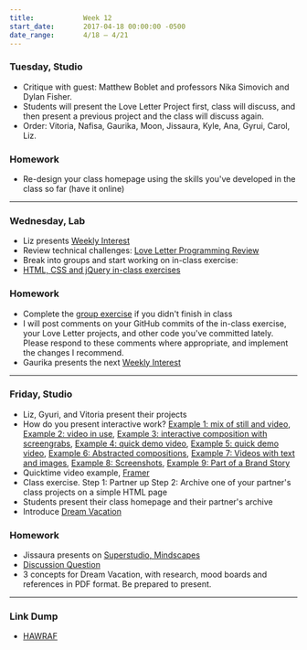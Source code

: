 ```yaml
---
title:            Week 12
start_date:       2017-04-18 00:00:00 -0500
date_range:       4/18 – 4/21
---
```


### Tuesday, Studio
- Critique with guest: Matthew Boblet and professors Nika Simovich and Dylan Fisher.
- Students will present the Love Letter Project first, class will discuss, and then present a previous project and the class will discuss again.
- Order: Vitoria, Nafisa, Gaurika, Moon, Jissaura, Kyle, Ana, Gyrui, Carol, Liz.


### Homework

- Re-design your class homepage using the skills you've developed in the class so far (have it online)

---

### Wednesday, Lab

- Liz presents [Weekly Interest](/projects/weekly_interest)
- Review technical challenges: [Love Letter Programming Review](/lectures/lab/programming-review-4-18-17)
- Break into groups and start working on in-class exercise:
- [HTML, CSS and jQuery in-class exercises](/lectures/lab/html-css-jquery-in-class-exercises)

### Homework

- Complete the [group exercise](/lectures/lab/html-css-jquery-in-class-exercises) if you didn't finish in class
- I will post comments on your GitHub commits of the in-class exercise, your Love Letter projects, and other code you've committed lately. Please respond to these comments where appropriate, and implement the changes I recommend.
- Gaurika presents the next [Weekly Interest](/projects/weekly_interest)

---

### Friday, Studio
- Liz, Gyuri, and Vitoria present their projects
- How do you present interactive work? [Example 1: mix of still and video](http://wax-studios.com/projects/arper_website), [Example 2: video in use](https://www.studiomoniker.com/projects/ik-durf-niet-te-zeggen-dat), [Example 3: interactive composition with screengrabs](http://office.adrianaramic.com/),
   [Example 4: quick demo video](https://www.roandcostudio.com/#3), [Example 5: quick demo video](http://www.andrewherzog.com/index.html), [Example 6: Abstracted compositions](http://allanyu.nyc/), [Example 7: Videos with text and images](http://2017.matthewboblet.com/), [Example 8: Screenshots](http://www.projectprojects.com/projects/types/web), [Example 9: Part of a Brand Story](http://www.projectprojects.com/projects/types/web)
- Quicktime video example, [Framer](https://framer.com/)
- Class exercise. Step 1: Partner up Step 2: Archive one of your partner's class projects on a simple HTML page
- Students present their class homepage and their partner's archive
- Introduce [Dream Vacation](/projects/dreamvacation)


### Homework

- Jissaura presents on [Superstudio, Mindscapes]((/assets/readings/superstudio-mindscapes.pdf))
- [Discussion Question](https://docs.google.com/a/nikasimovich.com/document/d/1C_6ttePVfyYIR5f-OQb-Z8MxDQKKLqube94d7vgOwwg/edit?usp=sharing)
- 3 concepts for Dream Vacation, with research, mood boards and references in PDF format. Be prepared to present.

---

### Link Dump

- [HAWRAF](http://hawraf.com/)
